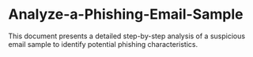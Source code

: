 # Analyze-a-Phishing-Email-Sample
This document presents a detailed step-by-step analysis of a suspicious email sample to identify potential phishing characteristics.
